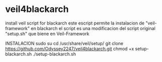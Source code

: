# veil4blackarch
install veil script for blackarch
este escript permite la instalacion de "veil-framework" en blackarch
el script es una modificacion del script original "setup.sh" que biene en Veil-Framework

INSTALACION
sudo su
cd /usr/share/veil/setup/
git clone https://github.com/Odyssey2247/veil4blackarch.git
chmod +x setup-blackarch.sh
./setup-blackarch.sh
